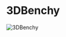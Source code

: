 # 3DBenchy
![3DBenchy](https://media.printables.com/media/prints/872039/images/6692800_6146c83a-1653-4f41-8890-e28559b3d6f3_e11bd71e-ac9f-4e13-9dd1-e9a258700c7b/thumbs/inside/1280x960/jpg/benchy.webp)
